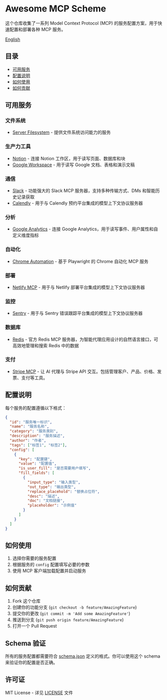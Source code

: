 # Awesome MCP Scheme

这个仓库收集了一系列 Model Context Protocol (MCP) 的服务配置方案，用于快速配置和部署各种 MCP 服务。

[English](./README.md)

## 目录

- [可用服务](#可用服务)
- [配置说明](#配置说明)
- [如何使用](#如何使用)
- [如何贡献](#如何贡献)

## 可用服务

### 文件系统

- [Server Filesystem](https://github.com/modelcontextprotocol/server-filesystem) - 提供文件系统访问能力的服务

### 生产力工具

- [Notion](https://github.com/makenotion/notion-mcp-server) - 连接 Notion 工作区，用于读写页面、数据库和块
- [Google Workspace](https://github.com/taylorwilsdon/google_workspace_mcp) - 用于读写 Google 文档、表格和演示文稿

### 通信

- [Slack](https://github.com/korotovsky/slack-mcp-server) - 功能强大的 Slack MCP 服务器，支持多种传输方式、DMs 和智能历史记录获取
- [Calendly](https://github.com/meAmitPatil/calendly-mcp-server) - 用于与 Calendly 预约平台集成的模型上下文协议服务器

### 分析

- [Google Analytics](https://github.com/surendranb/google-analytics-mcp) - 连接 Google Analytics，用于读写事件、用户属性和自定义维度指标

### 自动化

- [Chrome Automation](https://github.com/JackZhao98/chrome-automation-mcp) - 基于 Playwright 的 Chrome 自动化 MCP 服务

### 部署

- [Netlify MCP](https://github.com/netlify/netlify-mcp) - 用于与 Netlify 部署平台集成的模型上下文协议服务器

### 监控

- [Sentry](https://github.com/getsentry/sentry-mcp) - 用于与 Sentry 错误跟踪平台集成的模型上下文协议服务器

### 数据库

- [Redis](https://github.com/redis/mcp-redis) - 官方 Redis MCP 服务器，为智能代理应用设计的自然语言接口，可高效地管理和搜索 Redis 中的数据

### 支付

- [Stripe MCP](https://docs.stripe.com/mcp) - 让 AI 代理与 Stripe API 交互。包括管理客户、产品、价格、发票、支付等工具。

## 配置说明

每个服务的配置遵循以下格式：

```json
{
  "id": "服务唯一标识",
  "name": "服务名称",
  "category": "服务类别",
  "description": "服务描述",
  "author": "作者",
  "tags": ["标签1", "标签2"],
  "config": [
    {
      "key": "配置键",
      "value": "配置值",
      "is_user_fill": "是否需要用户填写",
      "fill_fields": [
        {
          "input_type": "输入类型",
          "out_type": "输出类型",
          "replace_placehold": "替换占位符",
          "desc": "描述",
          "doc": "文档链接",
          "placeholder": "示例值"
        }
      ]
    }
  ]
}
```

## 如何使用

1. 选择你需要的服务配置
2. 根据服务的 `config` 配置填写必要的参数
3. 使用 MCP 客户端加载配置并启动服务

## 如何贡献

1. Fork 这个仓库
2. 创建你的功能分支 (`git checkout -b feature/AmazingFeature`)
3. 提交你的更改 (`git commit -m 'Add some AmazingFeature'`)
4. 推送到分支 (`git push origin feature/AmazingFeature`)
5. 打开一个 Pull Request

## Schema 验证

所有的服务配置都需要符合 [schema.json](./schema.json) 定义的格式。你可以使用这个 schema 来验证你的配置是否正确。

## 许可证

MIT License - 详见 [LICENSE](./LICENSE) 文件
